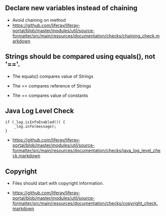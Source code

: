 ## Declare new variables instead of chaining

- Avoid chaining on method
- https://github.com/liferay/liferay-portal/blob/master/modules/util/source-formatter/src/main/resources/documentation/checks/chaining_check.markdown



## Strings should be compared using equals(), not '=='.

- The equals() compares value of Strings

- The == compares reference of Strings

- The == compares value of constants


## Java Log Level Check

    if (_log.isInfoEnabled()) {
        _log.info(message);
    }
    
- https://github.com/liferay/liferay-portal/blob/master/modules/util/source-formatter/src/main/resources/documentation/checks/java_log_level_check.markdown

## Copyright

- Files should start with copyright information.

- https://github.com/liferay/liferay-portal/blob/master/modules/util/source-formatter/src/main/resources/documentation/checks/copyright_check.markdown
